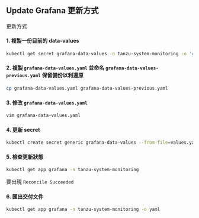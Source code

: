 ## Update Grafana 更新方式
更新方式

#### 1. 複製一份目前的 data-values 

```sh
kubectl get secret grafana-data-values -n tanzu-system-monitoring -o 'go-template={{ index .data "values.yaml" }}' | base64 -d > grafana-data-values.yaml
```

#### 2. 複製 `grafana-data-values.yaml` 並命名 `grafana-data-values-previous.yaml` 保留備份以利還原

```sh
cp grafana-data-values.yaml grafana-data-values-previous.yaml
```

#### 3. 修改 `grafana-data-values.yaml`

```sh
vim grafana-data-values.yaml
```

#### 4. 更新 secret

```sh
kubectl create secret generic grafana-data-values --from-file=values.yaml=grafana-data-values.yaml -n tanzu-system-monitoring -o yaml --dry-run | kubectl replace -f-
```

#### 5. 檢查更新狀態

```sh
kubectl get app grafana -n tanzu-system-monitoring
```

   要出現 `Reconcile Succeeded`

#### 6. 匯出交付文件

```sh
kubectl get app grafana -n tanzu-system-monitoring -o yaml
```
